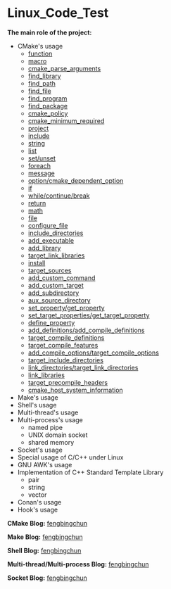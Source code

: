# Linux_Code_Test
**The main role of the project:**
- CMake's usage
    - [function](Samples_CMake/messy_usage/test_function.cmake)
    - [macro](Samples_CMake/messy_usage/test_macro.cmake)
    - [cmake_parse_arguments](Samples_CMake/messy_usage/test_cmake_parse_arguments.cmake)
    - [find_library](Samples_CMake/messy_usage/test_find_library.cmake)
    - [find_path](Samples_CMake/messy_usage/test_find_path.cmake)
    - [find_file](Samples_CMake/messy_usage/test_find_file.cmake)
    - [find_program](Samples_CMake/messy_usage/test_find_program.cmake)
    - [find_package](Samples_CMake/messy_usage/test_find_package.cmake)
    - [cmake_policy](Samples_CMake/messy_usage/test_cmake_policy.cmake)
    - [cmake_minimum_required](Samples_CMake/messy_usage/test_cmake_minimum_required.cmake)
    - [project](Samples_CMake/messy_usage/test_project.cmake)
    - [include](Samples_CMake/messy_usage/test_include.cmake)
    - [string](Samples_CMake/messy_usage/test_string.cmake)
    - [list](Samples_CMake/messy_usage/test_list.cmake)
    - [set/unset](Samples_CMake/messy_usage/test_set.cmake)
    - [foreach](Samples_CMake/messy_usage/test_foreach.cmake)
    - [message](Samples_CMake/messy_usage/test_message.cmake)
    - [option/cmake_dependent_option](Samples_CMake/messy_usage/test_option.cmake)
    - [if](Samples_CMake/messy_usage/test_if.cmake)
    - [while/continue/break](Samples_CMake/messy_usage/test_while.cmake)
    - [return](Samples_CMake/messy_usage/test_return.cmake)
    - [math](Samples_CMake/messy_usage/test_math.cmake)
    - [file](Samples_CMake/messy_usage/test_file.cmake)
    - [configure_file](Samples_CMake/messy_usage/test_configure_file.cmake)
    - [include_directories](Samples_CMake/messy_usage/test_include_directories.cmake)
    - [add_executable](Samples_CMake/messy_usage/test_add_executable.cmake)
    - [add_library](Samples_CMake/messy_usage/test_add_library.cmake)
    - [target_link_libraries](Samples_CMake/messy_usage/test_target_link_libraries.cmake)
    - [install](Samples_CMake/messy_usage/test_install.cmake)
    - [target_sources](Samples_CMake/messy_usage/test_target_sources.cmake)
    - [add_custom_command](Samples_CMake/messy_usage/test_add_custom_command.cmake)
    - [add_custom_target](Samples_CMake/messy_usage/test_add_custom_target.cmake)
    - [add_subdirectory](Samples_CMake/messy_usage/test_add_subdirectory.cmake)
    - [aux_source_directory](Samples_CMake/messy_usage/test_aux_source_directory.cmake)
    - [set_property/get_property](Samples_CMake/messy_usage/test_set_property.cmake)
    - [set_target_properties/get_target_property](Samples_CMake/messy_usage/test_set_target_properties.cmake)
    - [define_property](Samples_CMake/messy_usage/test_define_property.cmake)
    - [add_definitions/add_compile_definitions](Samples_CMake/messy_usage/test_add_definitions.cmake)
    - [target_compile_definitions](Samples_CMake/messy_usage/test_target_compile_definitions.cmake)
    - [target_compile_features](Samples_CMake/messy_usage/test_target_compile_features.cmake)
    - [add_compile_options/target_compile_options](Samples_CMake/messy_usage/test_add_compile_options.cmake)
    - [target_include_directories](Samples_CMake/messy_usage/test_target_include_directories.cmake)
    - [link_directories/target_link_directories](Samples_CMake/messy_usage/test_link_directories.cmake)
    - [link_libraries](Samples_CMake/messy_usage/test_link_libraries.cmake)
    - [target_precompile_headers](Samples_CMake/messy_usage/test_target_precompile_headers.cmake)
    - [cmake_host_system_information](Samples_CMake/messy_usage/test_cmake_host_system_information.cmake)
- Make's usage
- Shell's usage
- Multi-thread's usage
- Multi-process's usage
    - named pipe
    - UNIX domain socket
    - shared memory
- Socket's usage
- Special usage of C/C++ under Linux
- GNU AWK's usage
- Implementation of C++ Standard Template Library
    - pair
    - string
    - vector
- Conan's usage
- Hook's usage

**CMake Blog:** [fengbingchun](http://blog.csdn.net/fengbingchun/article/category/783053)

**Make Blog:** [fengbingchun](http://blog.csdn.net/fengbingchun/article/category/1845995)

**Shell Blog:** [fengbingchun](http://blog.csdn.net/fengbingchun/article/category/3142465)

**Multi-thread/Multi-process Blog:** [fengbingchun](http://blog.csdn.net/fengbingchun/article/category/6669818)

**Socket Blog:** [fengbingchun](https://blog.csdn.net/fengbingchun/article/category/3195627)
